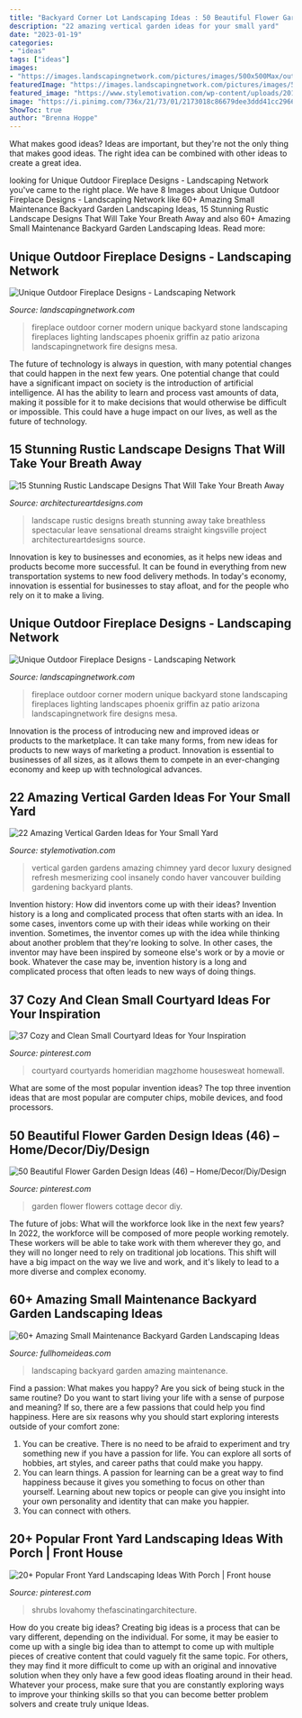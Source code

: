 ```yaml
---
title: "Backyard Corner Lot Landscaping Ideas : 50 Beautiful Flower Garden Design Ideas (46) – Home/decor/diy/design"
description: "22 amazing vertical garden ideas for your small yard"
date: "2023-01-19"
categories:
- "ideas"
tags: ["ideas"]
images:
- "https://images.landscapingnetwork.com/pictures/images/500x500Max/outdoor-fireplace_13/outdoor-corner-fireplace-unique-landscapes-by-griffin_2042.jpg"
featuredImage: "https://images.landscapingnetwork.com/pictures/images/500x500Max/outdoor-fireplace_13/outdoor-corner-fireplace-unique-landscapes-by-griffin_2042.jpg"
featured_image: "https://www.stylemotivation.com/wp-content/uploads/2013/08/23-Amazing-Vertical-Garden-Ideas-for-Your-Small-Yard-9-620x880.jpg"
image: "https://i.pinimg.com/736x/21/73/01/2173018c86679dee3ddd41cc2966a98a.jpg"
ShowToc: true
author: "Brenna Hoppe"
---
```



What makes good ideas?
Ideas are important, but they're not the only thing that makes good ideas. The right idea can be combined with other ideas to create a great idea.

	

		
looking for Unique Outdoor Fireplace Designs - Landscaping Network you've came to the right place. We have 8 Images about Unique Outdoor Fireplace Designs - Landscaping Network like 60+ Amazing Small Maintenance Backyard Garden Landscaping Ideas, 15 Stunning Rustic Landscape Designs That Will Take Your Breath Away and also 60+ Amazing Small Maintenance Backyard Garden Landscaping Ideas. Read more:
		
    
## Unique Outdoor Fireplace Designs - Landscaping Network

<img loading=lazy src="https://images.landscapingnetwork.com/pictures/images/500x500Max/outdoor-fireplace_13/outdoor-corner-fireplace-unique-landscapes-by-griffin_2042.jpg" onerror="this.onerror=null;this.src='https://tse1.mm.bing.net/th?id=OIP.-UNNtP6XFAaSeIU2Ny2sJAHaE3&amp;pid=15.1';" alt="Unique Outdoor Fireplace Designs - Landscaping Network">

_Source: landscapingnetwork.com_

>fireplace outdoor corner modern unique backyard stone landscaping fireplaces lighting landscapes phoenix griffin az patio arizona landscapingnetwork fire designs mesa. 

	

The future of technology is always in question, with many potential changes that could happen in the next few years. One potential change that could have a significant impact on society is the introduction of artificial intelligence. AI has the ability to learn and process vast amounts of data, making it possible for it to make decisions that would otherwise be difficult or impossible. This could have a huge impact on our lives, as well as the future of technology.

    
## 15 Stunning Rustic Landscape Designs That Will Take Your Breath Away

<img loading=lazy src="https://www.architectureartdesigns.com/wp-content/uploads/2016/10/15-Stunning-Rustic-Landscape-Designs-That-Will-Take-Your-Breath-Away-15.jpg" onerror="this.onerror=null;this.src='https://tse1.mm.bing.net/th?id=OIP.9928-QU1fTvkCWspVxPQEwHaLH&amp;pid=15.1';" alt="15 Stunning Rustic Landscape Designs That Will Take Your Breath Away">

_Source: architectureartdesigns.com_

>landscape rustic designs breath stunning away take breathless spectacular leave sensational dreams straight kingsville project architectureartdesigns source. 

	

Innovation is key to businesses and economies, as it helps new ideas and products become more successful. It can be found in everything from new transportation systems to new food delivery methods. In today's economy, innovation is essential for businesses to stay afloat, and for the people who rely on it to make a living.

    
## Unique Outdoor Fireplace Designs - Landscaping Network

<img loading=lazy src="https://images.landscapingnetwork.com/pictures/images/460x380Max/outdoor-fireplace_13/outdoor-corner-fireplace-unique-landscapes-by-griffin_2042.jpg" onerror="this.onerror=null;this.src='https://tse1.mm.bing.net/th?id=OIP.FRYRkX-ZD7VRo6_KWy5rCQAAAA&amp;pid=15.1';" alt="Unique Outdoor Fireplace Designs - Landscaping Network">

_Source: landscapingnetwork.com_

>fireplace outdoor corner modern unique backyard stone landscaping fireplaces lighting landscapes phoenix griffin az patio arizona landscapingnetwork fire designs mesa. 

	

Innovation is the process of introducing new and improved ideas or products to the marketplace. It can take many forms, from new ideas for products to new ways of marketing a product. Innovation is essential to businesses of all sizes, as it allows them to compete in an ever-changing economy and keep up with technological advances.

    
## 22 Amazing Vertical Garden Ideas For Your Small Yard

<img loading=lazy src="https://www.stylemotivation.com/wp-content/uploads/2013/08/23-Amazing-Vertical-Garden-Ideas-for-Your-Small-Yard-9-620x880.jpg" onerror="this.onerror=null;this.src='https://tse3.mm.bing.net/th?id=OIP.paIK_S_qHrf0wppX1bcvOQHaKg&amp;pid=15.1';" alt="22 Amazing Vertical Garden Ideas for Your Small Yard">

_Source: stylemotivation.com_

>vertical garden gardens amazing chimney yard decor luxury designed refresh mesmerizing cool insanely condo haver vancouver building gardening backyard plants. 

	

Invention history: How did inventors come up with their ideas?
Invention history is a long and complicated process that often starts with an idea. In some cases, inventors come up with their ideas while working on their invention. Sometimes, the inventor comes up with the idea while thinking about another problem that they're looking to solve. In other cases, the inventor may have been inspired by someone else's work or by a movie or book. Whatever the case may be, invention history is a long and complicated process that often leads to new ways of doing things.

    
## 37 Cozy And Clean Small Courtyard Ideas For Your Inspiration

<img loading=lazy src="https://i.pinimg.com/736x/70/c7/53/70c753567241436cb00bd12c6652f6a4.jpg" onerror="this.onerror=null;this.src='https://tse3.mm.bing.net/th?id=OIP.oA92GPj6n9HII98NLVjO_wHaLH&amp;pid=15.1';" alt="37 Cozy and Clean Small Courtyard Ideas for Your Inspiration">

_Source: pinterest.com_

>courtyard courtyards homeridian magzhome housesweat homewall. 

	

What are some of the most popular invention ideas?
The top three invention ideas that are most popular are computer chips, mobile devices, and food processors.

    
## 50 Beautiful Flower Garden Design Ideas (46) – Home/Decor/Diy/Design

<img loading=lazy src="https://i.pinimg.com/736x/9f/56/f6/9f56f61c240b8ccb0ab20be838e29602.jpg" onerror="this.onerror=null;this.src='https://tse4.mm.bing.net/th?id=OIP.MQoxNXNakoEMuzyQ4z6_owHaJ3&amp;pid=15.1';" alt="50 Beautiful Flower Garden Design Ideas (46) – Home/Decor/Diy/Design">

_Source: pinterest.com_

>garden flower flowers cottage decor diy. 

	

The future of jobs: What will the workforce look like in the next few years?
In 2022, the workforce will be composed of more people working remotely. These workers will be able to take work with them wherever they go, and they will no longer need to rely on traditional job locations. This shift will have a big impact on the way we live and work, and it's likely to lead to a more diverse and complex economy.

    
## 60+ Amazing Small Maintenance Backyard Garden Landscaping Ideas

<img loading=lazy src="http://fullhomeideas.com/wp-content/uploads/2018/10/60-Amazing-Small-Maintenance-Backyard-Garden-Landscaping-Ideas-63.jpg" onerror="this.onerror=null;this.src='https://tse3.mm.bing.net/th?id=OIP.uQhIlsAvUPSu3HuFjxTIiAHaJ2&amp;pid=15.1';" alt="60+ Amazing Small Maintenance Backyard Garden Landscaping Ideas">

_Source: fullhomeideas.com_

>landscaping backyard garden amazing maintenance. 

	

Find a passion: What makes you happy?
Are you sick of being stuck in the same routine? Do you want to start living your life with a sense of purpose and meaning? If so, there are a few passions that could help you find happiness. Here are six reasons why you should start exploring interests outside of your comfort zone: 
1. You can be creative. There is no need to be afraid to experiment and try something new if you have a passion for life. You can explore all sorts of hobbies, art styles, and career paths that could make you happy. 
2. You can learn things. A passion for learning can be a great way to find happiness because it gives you something to focus on other than yourself. Learning about new topics or people can give you insight into your own personality and identity that can make you happier. 
3. You can connect with others.

    
## 20+ Popular Front Yard Landscaping Ideas With Porch | Front House

<img loading=lazy src="https://i.pinimg.com/736x/21/73/01/2173018c86679dee3ddd41cc2966a98a.jpg" onerror="this.onerror=null;this.src='https://tse1.mm.bing.net/th?id=OIP.ZjdqBRn8jFPqk_PPy49sZwHaFj&amp;pid=15.1';" alt="20+ Popular Front Yard Landscaping Ideas With Porch | Front house">

_Source: pinterest.com_

>shrubs lovahomy thefascinatingarchitecture. 

	

How do you create big ideas?
Creating big ideas is a process that can be vary different, depending on the individual. For some, it may be easier to come up with a single big idea than to attempt to come up with multiple pieces of creative content that could vaguely fit the same topic. For others, they may find it more difficult to come up with an original and innovative solution when they only have a few good ideas floating around in their head. Whatever your process, make sure that you are constantly exploring ways to improve your thinking skills so that you can become better problem solvers and create truly unique Ideas.

